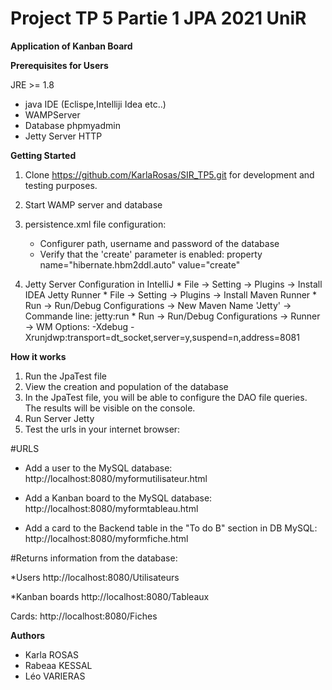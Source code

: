 # Project  TP 5 Partie 1 JPA 2021 UniR

**Application of Kanban Board**
 
**Prerequisites for Users**

JRE >= 1.8
* java IDE (Eclispe,Intelliji Idea etc..)
* WAMPServer
* Database phpmyadmin
* Jetty Server  HTTP

**Getting Started**

1. Clone https://github.com/KarlaRosas/SIR_TP5.git  for development and testing purposes.
2. Start WAMP server and database
3. persistence.xml file configuration:

    * Configurer path, username and password of the database
    * Verify that the 'create' parameter is enabled: property name="hibernate.hbm2ddl.auto" value="create"
    
4. Jetty Server Configuration in IntelliJ
        * File -> Setting -> Plugins -> Install IDEA Jetty Runner
        * File -> Setting -> Plugins -> Install Maven Runner
        * Run  -> Run/Debug Configurations -> New Maven Name 'Jetty' -> Commande line: jetty:run
        * Run  -> Run/Debug Configurations -> Runner -> WM Options: -Xdebug -Xrunjdwp:transport=dt_socket,server=y,suspend=n,address=8081
        
    
    
**How it works**

1. Run the JpaTest file
2. View the creation and population of the database
3. In the JpaTest file, you will be able to configure the DAO file queries. 
   The results will be visible on the console. 
4. Run Server Jetty
5. Test the urls in your internet browser:

#URLS

* Add a user to the MySQL database:
http://localhost:8080/myformutilisateur.html

* Add a Kanban board to the MySQL database:
http://localhost:8080/myformtableau.html


* Add a card to the Backend table in the "To do B" section in DB MySQL:
http://localhost:8080/myformfiche.html

#Returns information from the database:

*Users
http://localhost:8080/Utilisateurs

*Kanban boards
http://localhost:8080/Tableaux

Cards:
http://localhost:8080/Fiches

 

   
**Authors**
* Karla ROSAS 
* Rabeaa KESSAL
* Léo VARIERAS


